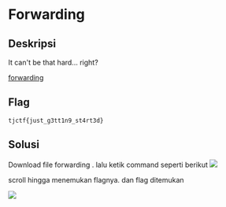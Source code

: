 # Forwarding

## Deskripsi
It can't be that hard... right?

[forwarding](https://github.com/nissyua/TJCTF2020/blob/master/Reversing/Forwarding/d9c4527bc1d5c58c1192f00f2e2ff68f84c345fd2522aeee63a0916897197a7a_forwarding)

## Flag
```
tjctf{just_g3tt1n9_st4rt3d}
```

## Solusi

Download file forwarding . lalu ketik command seperti berikut 
![](https://github.com/nissyua/TJCTF2020/blob/master/Reversing/Forwarding/command.png)

scroll hingga menemukan flagnya. dan flag ditemukan

![](https://github.com/nissyua/TJCTF2020/blob/master/Reversing/Forwarding/flag.png)
